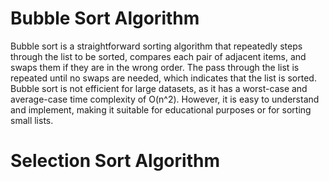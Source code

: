 # Bubble Sort Algorithm

Bubble sort is a straightforward sorting algorithm that repeatedly steps through the list to be sorted, compares each pair of adjacent items, and swaps them if they are in the wrong order. The pass through the list is repeated until no swaps are needed, which indicates that the list is sorted. Bubble sort is not efficient for large datasets, as it has a worst-case and average-case time complexity of O(n^2). However, it is easy to understand and implement, making it suitable for educational purposes or for sorting small lists.


# Selection Sort Algorithm



#